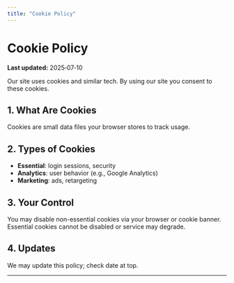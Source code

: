 ```yaml
---
title: "Cookie Policy"
---
```


# Cookie Policy

**Last updated:** 2025‑07‑10

Our site uses cookies and similar tech. By using our site you consent to these cookies.

## 1. What Are Cookies  
Cookies are small data files your browser stores to track usage.

## 2. Types of Cookies  
- **Essential**: login sessions, security  
- **Analytics**: user behavior (e.g., Google Analytics)  
- **Marketing**: ads, retargeting

## 3. Your Control  
You may disable non-essential cookies via your browser or cookie banner. Essential cookies cannot be disabled or service may degrade.

## 4. Updates  
We may update this policy; check date at top.

---

